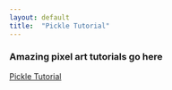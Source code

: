 ```yaml
---
layout: default
title:  "Pickle Tutorial"
---
```


### Amazing pixel art tutorials go here

[Pickle Tutorial](/pickle.html)